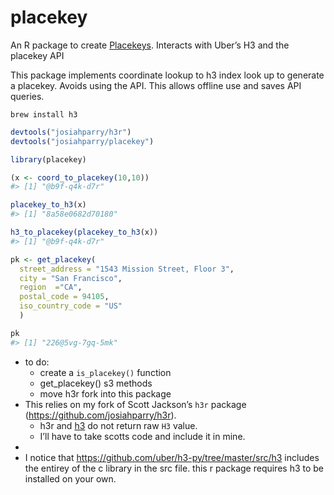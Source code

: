 
<!-- README.md is generated from README.Rmd. Please edit that file -->

# placekey

An R package to create [Placekeys](https://www.placekey.io/). Interacts
with Uber’s H3 and the placekey API

This package implements coordinate lookup to h3 index look up to
generate a placekey. Avoids using the API. This allows offline use and
saves API queries.

``` terminal
brew install h3
```

``` r
devtools("josiahparry/h3r")
devtools("josiahparry/placekey")
```

``` r
library(placekey)

(x <- coord_to_placekey(10,10))
#> [1] "@b9f-q4k-d7r"

placekey_to_h3(x)
#> [1] "8a58e0682d70180"

h3_to_placekey(placekey_to_h3(x))
#> [1] "@b9f-q4k-d7r"

pk <- get_placekey(
  street_address = "1543 Mission Street, Floor 3",
  city = "San Francisco",
  region  ="CA",
  postal_code = 94105,
  iso_country_code = "US"
  )

pk
#> [1] "226@5vg-7gq-5mk"
```

  - to do:
      - create a `is_placekey()` function
      - get\_placekey() s3 methods
      - move h3r fork into this package
  - This relies on my fork of Scott Jackson’s `h3r` package
    (<https://github.com/josiahparry/h3r>).
      - h3r and [h3](https://github.com/crazycapivara/h3-r) do not
        return raw `H3` value.
      - I’ll have to take scotts code and include it in mine.
  - 
  - I notice that <https://github.com/uber/h3-py/tree/master/src/h3>
    includes the entirey of the c library in the src file. this r
    package requires h3 to be installed on your own.
